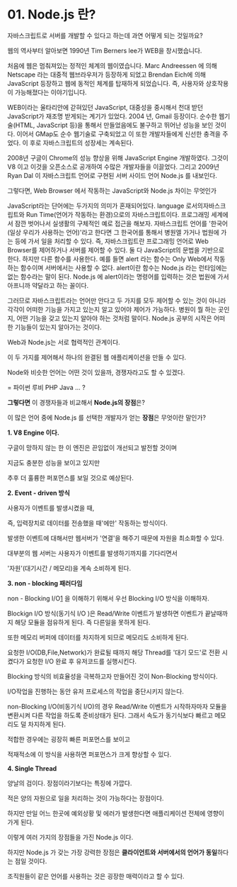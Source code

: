 # 01. Node.js 란?

자바스크립트로 서버를 개발할 수 있다고 하는데 과연 어떻게 되는 것일까요?  

웹의 역사부터 알아보면 1990년 Tim Berners lee가 WEB을 창시했습니다.   

처음에 웹은 멈춰져있는 정적인 체계의 웹이였습니다.  Marc Andreessen 에 의해 Netscape 라는 대중적 웹브라우저가 등장하게 되었고 Brendan Eich에 의해 JavaScript 등장하고 웹에 동적인 체계를 탑재하게 되었습니다.  즉, 사용자와 상호작용이 가능해졌다는 이야기입니다.  

WEB이라는 울타리안에 갇혀있던 JavaScript, 대중성을 중시해서 천대 받던 JavaScript가 재조명 받게되는 계기가 있었다.  2004 년, Gmail 등장이다.  순수한 웹기술(HTML, JavaScript 등)을 통해서 만들었음에도 불구하고  뛰어난 성능을 보인 것이다.  이어서 GMap도 순수 웹기술로 구축되었고 이 또한 개발자들에게 신선한 충격을 주었다.  이 후로 자바스크립트의 성장세는 계속된다.

2008년 구글이 Chrome의 성능 향상을 위해 JavaScript Engine 개발하였다.  그것이 V8 이고 이것을 오픈소스로 공개하여 수많은 개발자들을 이끌었다.  그리고 2009년 Ryan Dal 이 자바스크립트 언어로 구현된 서버 사이드 언어 Node.js 를 내보인다.

그렇다면,
Web Browser 에서 작동하는 JavaScript와 Node.js 차이는 무엇인가


JavaScript라는 단어에는 두가지의 의미가 혼재되어있다.
language 로서의자바스크립트와   Run Time(언어가 작동하는 환경)으로의 자바스크립트이다.  프로그래밍 세계에서 잠깐 벗어나서 실생활의 구체적인 예로 접근을 해보자.  자바스크립트 언어를 '한국어(일상 우리가 사용하는 언어)'라고 한다면  그 한국어를 통해서 병원엘 가거나 법원에 가는 등에 가서 일을 처리할 수 있다.  즉, 자바스크립트란 프로그래밍 언어로 Web Browser를 제어하거나 서버를 제어할 수 있다.  둘 다 JavaScript의 문법을 기반으로 한다. 하지만 다른 함수를 사용한다.  예를 들면 alert 라는 함수는 Only Web에서 작동하는 함수이며 서버에서는 사용할 수 없다.  alert이란 함수는 Node.js 라는 런타임에는 없는 함수라는 말이 된다.  Node.js 에 alert이라는 명령어를 입력하는 것은  법원에 가서 아프니까 약달라고 하는 꼴이다.

그러므로 자바스크립트라는 언어만 안다고 두 가지를 모두 제어할 수 있는 것이 아니라  각각이 어떠한 기능을 가지고 있는지 알고 있어야 제어가 가능하다.  병원이 뭘 하는 곳인지, 어떤 기능을 갖고 있는지 알아야 하는 것처럼 말이다.  Node.js 공부의 시작은 어떠한 기능들이 있는지 알아가는 것이다.

Web과 Node.js는 서로 협력적인 관계이다.   

이 두 가지를 제어해서 하나의 완결된 웹 애플리케이션을 만들 수 있다. 

Node와 비슷한 언어는 어떤 것이 있을까, 경쟁자라고도 할 수 있겠다.

= 파이썬 루비 PHP Java ... ?

**그렇다면** 이 경쟁자들과 비교해서 **Node.js의 장점**은?

이 많은 언어 중에 Node.js 를 선택한 개발자가 얻는 **장점**은 무엇이란 말인가?



**1. V8 Engine 이다.**

구글이 망하지 않는 한 이 엔진은 끈임없이 개선되고 발전할 것이며

지금도 충분한 성능을 보이고 있지만

추후 더 훌륭한 퍼포먼스를 보일 것으로 예상된다.



**2. Event - driven 방식**

사용자가 이벤트를 발생시켰을 때,

즉, 입력장치로 데이터를 전송했을 때'에만' 작동하는 방식이다.

발생한 이벤트에 대해서만 웹서버가 '연결'을 해주기 때문에 자원을 최소화할 수 있다.

대부분의 웹 서버는 사용자가 이벤트를 발생하기까지를 기다리면서

'자원'(대기시간 / 메모리)을 계속 소비하게 된다.



**3. non - blocking 패러다임**

non - Blocking I/O[1](http://asfirstalways.tistory.com/43?category=656503#footnote_43_1) 을 이해하기 위해서 우선 Blocking I/O 방식을 이해하자.

Blockign I/O 방식(동기식 I/O )은 Read/Write 이벤트가 발생하면 이벤트가 끝날때까지 해당 모듈을 점유하게 된다. 즉 다른일을 못하게 된다.

또한 메모리 버퍼에 데이터를 차지하게 되므로 메모리도 소비하게 된다.

요청한 I/O(DB,File,Network)가 완료될 때까지 해당 Thread를 '대기 모드'로 전환 시켰다가 요청한 I/O 완료 후 유저코드를 실행시킨다.

Blocking 방식의 비효율성을 극복하고자 만들어진 것이 Non-Blocking 방식이다.

I/O작업을 진행하는 동안 유저 프로세스의 작업을 중단시키지 않는다.

non-Blocking I/O(비동기식 I/O)의 경우 Read/Write 이벤트가 시작하자마자 모듈을 변환시켜 다른 작업을 하도록 준비상태가 된다. 그래서 속도가 동기식보다 빠르고 메모리도 덜 차지하게 된다.

적합한 경우에는 굉장히 빠른 퍼포먼스를 보이고

적재적소에 이 방식을 사용하면 퍼포먼스가 크게 향상할 수 있다.



**4. Single Thread**

양날의 검이다. 장점이라기보다는 특징에 가깝다.

적은 양의 자원으로 일을 처리하는 것이 가능하다는 장점이다.

하지만 만일 어느 한곳에 예외상황 및 에러가 발생한다면 애플리케이션 전체에 영향이 가게 된다.

이렇게 여러 가지의 장점들을 가진 Node.js 이다.

하지만 Node.js 가 갖는 가장 강력한 장점은 **클라이언트와 서버에서의 언어가 동일**하다는 점일 것이다.

조직원들이 같은 언어를 사용하는 것은 굉장한 매력이라고 할 수 있다.

 